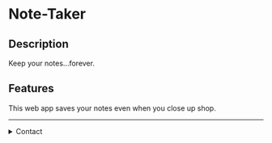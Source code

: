 # Note-Taker

## Description
Keep your notes...forever. 


## Features
This web app saves your notes even when you close up shop.

----

<details>
  
<summary>Contact</summary>
  
  #### Email
  
   <a href="mailto:mdpcaps@gmail.com.com?subject=The%20subject%20of%20the%20mail">Fastest Response</a>
  
  #### Social 
  
  ![Twitter URL](https://img.shields.io/twitter/url?style=social&url=https://twitter.com/Pryor_MD)

</details>
